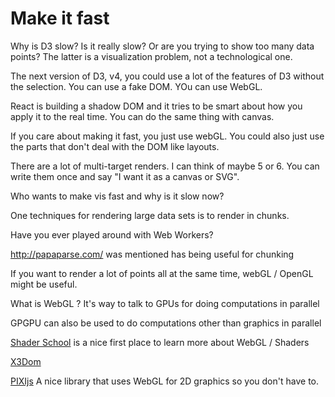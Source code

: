 
# Make it fast

Why is D3 slow? Is it really slow? Or are you trying to show too many data points? The latter is a visualization problem, not a technological one.

The next version of D3, v4, you could use a lot of the features of D3 without the selection. You can use a fake DOM. YOu can use WebGL. 

React is building a shadow DOM and it tries to be smart about how you apply it to the real time. You can do the same thing with canvas.

If you care about making it fast, you just use webGL. You could also just use the parts that don't deal with the DOM like layouts.

There are a lot of multi-target renders. I can think of maybe 5 or 6. You can write them once and say "I want it as a canvas or SVG".

Who wants to make vis fast and why is it slow now?

One techniques for rendering large data sets is to render in chunks.

Have you ever played around with Web Workers?

http://papaparse.com/ was mentioned has being useful for chunking

If you want to render a lot of points all at the same time, webGL / OpenGL might be useful.

What is WebGL ? It's way to talk to GPUs for doing computations in parallel

GPGPU can also be used to do computations other than graphics in parallel

[Shader School](https://github.com/stackgl/shader-school) is a nice first place to learn more about WebGL / Shaders

[X3Dom](http://www.x3dom.org/)

[PIXIjs](http://www.pixijs.com/) A nice library that uses WebGL for 2D graphics so you don't have to.
